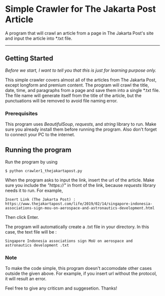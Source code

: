 # Simple Crawler for The Jakarta Post Article

A program that will crawl an article from a page in The Jakarta Post's site and input the article into *.txt file.

--------------

## Getting Started

*Before we start,  I want to tell you that this is just for learning purpose only.*

This simple crawler covers almost all of the articles from The Jakarta Post, except longform and premium content. The program will crawl the title, date, time, and paragraphs from a page and save them into a single *.txt file. The file name will generate itself from the title of the article, but the punctuations will be removed to avoid file naming error.

### Prerequisites

This program uses *BeautifulSoup*, *requests*, and *string* library to run. Make sure you already install them before running the program. Also don't forget to connect your PC to the internet.

## Running the program

Run the program by using

```shell
$ python crawler1_thejakartapost.py
```

When the program asks to input the link, insert the url of the article. Make sure you include the *"https://"* in front of the link, because *requests* library needs it to run. For example, 

```shell
Insert Link (The Jakarta Post) : https://www.thejakartapost.com/life/2019/02/14/singapore-indonesia-associations-sign-mou-on-aerospace-and-astronautics-development.html
```
Then click Enter.

The program will automatically create a .txt file in your directory. In this case, the text file will be :

```
Singapore Indonesia associations sign MoU on aerospace and astronautics development .txt
```

### Note

To make the code simple, this program doesn't accomodate other cases outside the given above. For example, if you insert url without the protocol, it will result an error.

Feel free to give any criticsm and suggesetion. Thanks!